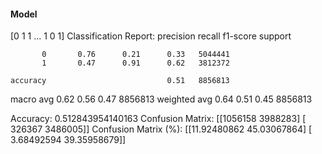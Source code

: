 #### Model
[0 1 1 ... 1 0 1]
Classification Report:
              precision    recall  f1-score   support

           0       0.76      0.21      0.33   5044441
           1       0.47      0.91      0.62   3812372

    accuracy                           0.51   8856813
   macro avg       0.62      0.56      0.47   8856813
weighted avg       0.64      0.51      0.45   8856813

Accuracy: 0.512843954140163
Confusion Matrix:
[[1056158 3988283]
 [ 326367 3486005]]
Confusion Matrix (%):
[[11.92480862 45.03067864]
 [ 3.68492594 39.35958679]]
